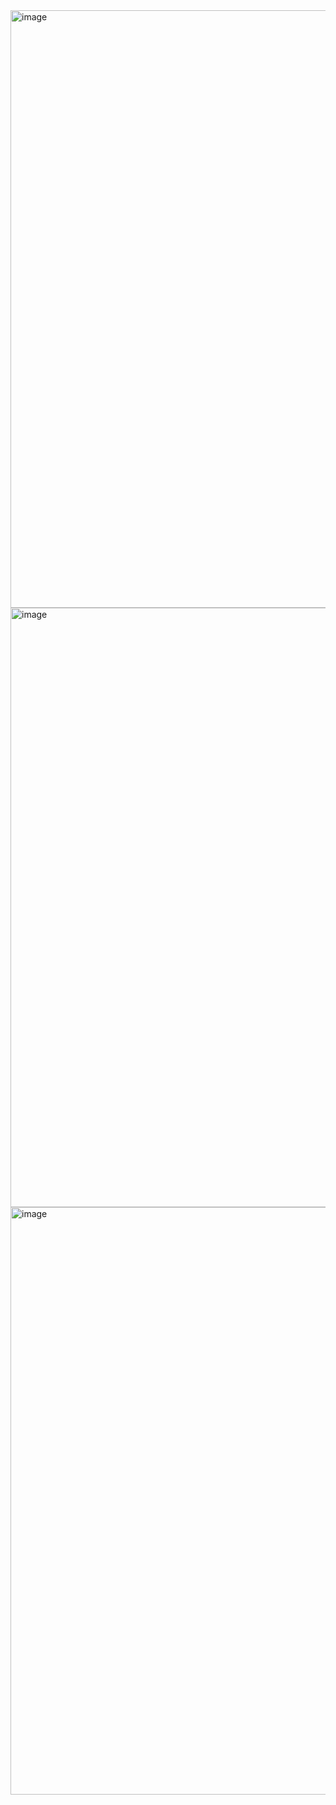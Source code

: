 <img width="956" alt="image" src="https://github.com/user-attachments/assets/41ef9e5b-9d5d-4b58-b24a-96d5cf4afe31">

<img width="959" alt="image" src="https://github.com/user-attachments/assets/3822ed31-d888-4521-b9d6-413c5e1fb008">

<img width="940" alt="image" src="https://github.com/user-attachments/assets/54f86417-282d-4cc7-bea9-333f0eaf7a67">


